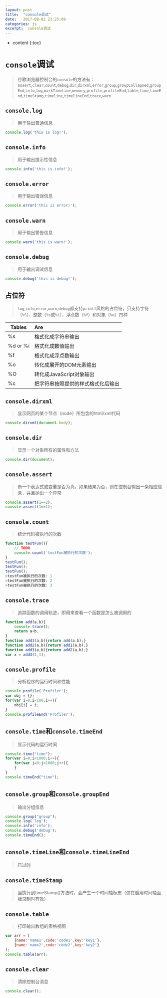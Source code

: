 ```yaml
---
layout: post
title:  "console调试"
date:   2017-08-02 23:25:09
categories: js
excerpt:  console调试
---
```


* content
{:toc}

# `console`调试

> 谷歌浏览器控制台的`console`的方法有：`assert`,`clear`,`count`,`debug`,`dir`,`dirxml`,`error`,`group`,`groupCollapsed`,`groupEnd`,`info`,`log`,`markTimeline`,`memory`,`profile`,`profileEnd`,`table`,`time`,`timeEnd`,`timeStamp`,`timeline`,`timelineEnd`,`trace`,`warn`

## `console.log`

> 用于输出普通信息

```javascript
console.log('this is log!');
```

## `console.info`

> 用于输出提示性信息

```javascript
console.info('this is info!');
```

## `console.error`

> 用于输出错误信息

```javascript
console.error('this is error!');
```

## `console.warn`

> 用于输出警告信息

```javascript
console.warn('this is warn!');
```

## `console.debug`

> 用于输出调试信息

```javascript
console.debug('this is debug!');
```

## 占位符

> `log`,`info`,`error`,`warn`,`debug`都支持`printf`风格的占位符，只支持字符（`%S`）、整数（`%s`或`%i`）、浮点数（`%f`）和对象（`%o`）四种

| Tables        | Are                               |
| ------------- |:--------------------------------- |
| %s            | 格式化成字符串输出                |
| %d or %i      | 格式化成数值输出                  |
| %f            | 格式化成浮点数输出                |
| %o            | 转化成展开的DOM元素输出           |
| %O            | 转化成JavaScript对象输出          |
| %c            | 把字符串按照提供的样式格式化后输出|

## `console.dirxml`

> 显示网页的某个节点（node）所包含的html/xml代码

```javascript
console.dirxml(document.body);
```

## `console.dir`

> 显示一个对象所有的属性和方法

```javascript
console.dir(document);
```

## `console.assert`

> 断一个表达式或变量是否为真。如果结果为否，则在控制台输出一条相应信息，并且抛出一个异常

```javascript
console.assert(1==2);
console.assert(1==1);
```

## `console.count`

> 统计代码被执行的次数

```javascript
function testFun(){
	// TODO
	console.count('testFun被执行的次数');
}
testFun();
testFun();
testFun();
>testFun被执行的次数: 1
>testFun被执行的次数: 2
>testFun被执行的次数: 3
```

## `console.trace`

> 追踪函数的调用轨迹，即用来查看一个函数是怎么被调用的

```javascript
function add(a,b){
	console.trace();
	return a+b;
}
function add1(a,b){return add(a,b);}
function add2(a,b){return add1(a,b);}
function add3(a,b){return add2(a,b);}
var x = add3(1,1);
```

## `console.profile`

> 分析程序的运行时间和性能

```javascript
console.profile('Profiler');
var obj = {};
for(var i=0;i<100;i++){
	obj[i] = i;
}
console.profileEnd('Profiler');
```

## `console.time`和`console.timeEnd`

> 显示代码的运行时间

```javascript
console.time("time");
for(var i=0;i<1000;i++){
	for(var j=0;j<1000;j++){
	}
}
console.timeEnd("time");
```

## `console.group`和`console.groupEnd`

> 输出分组信息

```javascript
console.group("group");
console.log('log');
console.info('info');
console.debug('debug');
console.timeEnd();
```

## `console.timeLine`和`console.timeLineEnd`

> 已过时

## `console.timeStamp`

> 当执行到timeStamp()方法时，会产生一个时间轴标志（仅在启用时间轴面板录制时有效）

## `console.table`

> 打印输出数组的表格视图

```javascript
var arr = [
	{name:'name1',code:'code1',key:'key1'},
	{name:'name2',code:'code2',key:'key2'}
];
console.table(arr);
```

## `console.clear`

> 清除控制台消息

```javascript
console.clear();
```


